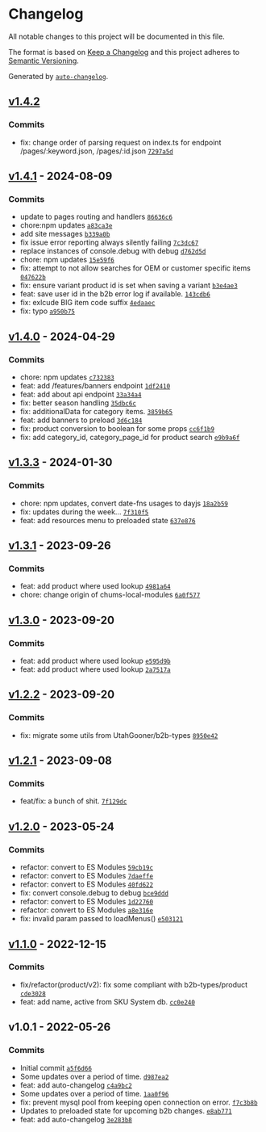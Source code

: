 # Changelog

All notable changes to this project will be documented in this file.

The format is based on [Keep a Changelog](https://keepachangelog.com/en/1.0.0/)
and this project adheres to [Semantic Versioning](https://semver.org/spec/v2.0.0.html).

Generated by [`auto-changelog`](https://github.com/CookPete/auto-changelog).

## [v1.4.2](https://github.com/ChumsInc/b2b-api/compare/v1.4.1...v1.4.2)

### Commits

- fix: change order of parsing request on index.ts for endpoint /pages/:keyword.json, /pages/:id.json [`7297a5d`](https://github.com/ChumsInc/b2b-api/commit/7297a5d511096c6edfe7106655419373ebe18ffd)

## [v1.4.1](https://github.com/ChumsInc/b2b-api/compare/v1.4.0...v1.4.1) - 2024-08-09

### Commits

- update to pages routing and handlers [`86636c6`](https://github.com/ChumsInc/b2b-api/commit/86636c69cb4400c217dd31c0ae384fbc1f8419b5)
- chore:npm updates [`a83ca3e`](https://github.com/ChumsInc/b2b-api/commit/a83ca3eafa72684e8d1e6868e243671909fcb3f4)
- add site messages [`b339a0b`](https://github.com/ChumsInc/b2b-api/commit/b339a0b2599555e1df62d9fffde70ca12e4437d1)
- fix issue error reporting always silently failing [`7c3dc67`](https://github.com/ChumsInc/b2b-api/commit/7c3dc676566574cec614d94a666888f1022ac75d)
- replace instances of console.debug with debug [`d762d5d`](https://github.com/ChumsInc/b2b-api/commit/d762d5dc13f03d432dca2d38c52e7ead603b57f0)
- chore: npm updates [`15e59f6`](https://github.com/ChumsInc/b2b-api/commit/15e59f6b0c60f96cfce88019aa3a9598eb023de9)
- fix: attempt to not allow searches for OEM or customer specific items [`047622b`](https://github.com/ChumsInc/b2b-api/commit/047622b7e7fba5c463bb6a93e4760c8cce276d8e)
- fix: ensure variant product id is set when saving a variant [`b3e4ae3`](https://github.com/ChumsInc/b2b-api/commit/b3e4ae3fba910da3348a866525974ddcc52217e7)
- feat: save user id in the b2b error log if available. [`143cdb6`](https://github.com/ChumsInc/b2b-api/commit/143cdb68cfca6eda6880cfe4a8ae902e556d0240)
- fix: exlcude BIG item code suffix [`4edaaec`](https://github.com/ChumsInc/b2b-api/commit/4edaaecfc9e8288945033d286abfa32bf854feda)
- fix: typo [`a950b75`](https://github.com/ChumsInc/b2b-api/commit/a950b75d43ad02dc68d25600c366c1df0a6495ff)

## [v1.4.0](https://github.com/ChumsInc/b2b-api/compare/v1.3.3...v1.4.0) - 2024-04-29

### Commits

- chore: npm updates [`c732383`](https://github.com/ChumsInc/b2b-api/commit/c73238324d1a82facb225d288b16323b357cb910)
- feat: add /features/banners endpoint [`1df2410`](https://github.com/ChumsInc/b2b-api/commit/1df24103002820889cd57687cf22e6acc1c7af99)
- feat: add about api endpoint [`33a34a4`](https://github.com/ChumsInc/b2b-api/commit/33a34a4595074a6471a8fd2a7ee54adf0f26bf8c)
- fix: better season handling [`35dbc6c`](https://github.com/ChumsInc/b2b-api/commit/35dbc6c6daace7609c651326ca589d18289d76fc)
- fix: additionalData for category items. [`3859b65`](https://github.com/ChumsInc/b2b-api/commit/3859b65d648ad65c10fc9adc2145f5fb0b819ddc)
- feat: add banners to preload [`3d6c184`](https://github.com/ChumsInc/b2b-api/commit/3d6c18491e0059bc63adedfd7647d27798ab042e)
- fix: product conversion to boolean for some props [`cc6f1b9`](https://github.com/ChumsInc/b2b-api/commit/cc6f1b9e769065d3dd8676eb267149171b15a4c0)
- fix: add category_id, category_page_id for product search [`e9b9a6f`](https://github.com/ChumsInc/b2b-api/commit/e9b9a6f9e23c6d54699303308dba7b01c58517e8)

## [v1.3.3](https://github.com/ChumsInc/b2b-api/compare/v1.3.1...v1.3.3) - 2024-01-30

### Commits

- chore: npm updates, convert date-fns usages to dayjs [`18a2b59`](https://github.com/ChumsInc/b2b-api/commit/18a2b59e7ef3d6de450f0a93d53d9fcd51692e09)
- fix: updates during the week... [`7f310f5`](https://github.com/ChumsInc/b2b-api/commit/7f310f50aa689cab1c1bfdcdaab8dc40556c5476)
- feat: add resources menu to preloaded state [`637e876`](https://github.com/ChumsInc/b2b-api/commit/637e87693f8541261c0a357033000f3cc2809ce2)

## [v1.3.1](https://github.com/ChumsInc/b2b-api/compare/v1.3.0...v1.3.1) - 2023-09-26

### Commits

- feat: add product where used lookup [`4981a64`](https://github.com/ChumsInc/b2b-api/commit/4981a6471241a8e745430aa97efda6e41237ac7d)
- chore: change origin of chums-local-modules [`6a0f577`](https://github.com/ChumsInc/b2b-api/commit/6a0f577394e2778f93692cb8223612b6f7cba0dc)

## [v1.3.0](https://github.com/ChumsInc/b2b-api/compare/v1.2.2...v1.3.0) - 2023-09-20

### Commits

- feat: add product where used lookup [`e595d9b`](https://github.com/ChumsInc/b2b-api/commit/e595d9b502cab03bd1772bfd135eac0fdfb0d604)
- feat: add product where used lookup [`2a7517a`](https://github.com/ChumsInc/b2b-api/commit/2a7517a704675bc9673b40a4272774952ce5029b)

## [v1.2.2](https://github.com/ChumsInc/b2b-api/compare/v1.2.1...v1.2.2) - 2023-09-20

### Commits

- fix: migrate some utils from UtahGooner/b2b-types [`8950e42`](https://github.com/ChumsInc/b2b-api/commit/8950e422edf2f7891689fc15137436402d170f68)

## [v1.2.1](https://github.com/ChumsInc/b2b-api/compare/v1.2.0...v1.2.1) - 2023-09-08

### Commits

- feat/fix: a bunch of shit. [`7f129dc`](https://github.com/ChumsInc/b2b-api/commit/7f129dcd4cbc56f7e312aaa9df66aec57d2f2799)

## [v1.2.0](https://github.com/ChumsInc/b2b-api/compare/v1.1.0...v1.2.0) - 2023-05-24

### Commits

- refactor: convert to ES Modules [`59cb19c`](https://github.com/ChumsInc/b2b-api/commit/59cb19c6e5d03172ec4a298252b294ba961c3524)
- refactor: convert to ES Modules [`7daeffe`](https://github.com/ChumsInc/b2b-api/commit/7daeffe02793b217ee9cf392eccb3038fc3fcd25)
- refactor: convert to ES Modules [`40fd622`](https://github.com/ChumsInc/b2b-api/commit/40fd62225d3fcd34645ab08bf81db058ab5c1a94)
- fix: convert console.debug to debug [`bce9ddd`](https://github.com/ChumsInc/b2b-api/commit/bce9ddd0f6b4f60682ef9ba85453afe656c79774)
- refactor: convert to ES Modules [`1d22760`](https://github.com/ChumsInc/b2b-api/commit/1d22760d3993bfe0fe8602a24263fb605b740575)
- refactor: convert to ES Modules [`a8e316e`](https://github.com/ChumsInc/b2b-api/commit/a8e316ef018a3f03db24529c209fbe65b7116c4c)
- fix: invalid param passed to loadMenus() [`e503121`](https://github.com/ChumsInc/b2b-api/commit/e5031217405b2ef9d4e72590766e1c0fe78b39cd)

## [v1.1.0](https://github.com/ChumsInc/b2b-api/compare/v1.0.1...v1.1.0) - 2022-12-15

### Commits

- fix/refactor(product/v2): fix some compliant with b2b-types/product [`cde3028`](https://github.com/ChumsInc/b2b-api/commit/cde3028f50f2d4955c51cdaeebefa510a8f1444f)
- feat: add name, active from SKU System db. [`cc0e240`](https://github.com/ChumsInc/b2b-api/commit/cc0e24036b6f627e290994f81a7f53d3d07ac89b)

## v1.0.1 - 2022-05-26

### Commits

- Initial commit [`a5f6d66`](https://github.com/ChumsInc/b2b-api/commit/a5f6d66f0a5ba7c6a69a9ad065bd3082b9d134d2)
- Some updates over a period of time. [`d987ea2`](https://github.com/ChumsInc/b2b-api/commit/d987ea2426eeb06f55d4f48f1e1df9b161c76346)
- feat: add auto-changelog [`c4a9bc2`](https://github.com/ChumsInc/b2b-api/commit/c4a9bc2407915f846fa1a2b9523a915105cdb14b)
- Some updates over a period of time. [`1aa0f96`](https://github.com/ChumsInc/b2b-api/commit/1aa0f9694d5af4474cd6ad9e7bbb2b9837ac9d3a)
- fix: prevent mysql pool from keeping open connection on error. [`f7c3b8b`](https://github.com/ChumsInc/b2b-api/commit/f7c3b8b485178f1f5ec2a960ea341179362b5186)
- Updates to preloaded state for upcoming b2b changes. [`e8ab771`](https://github.com/ChumsInc/b2b-api/commit/e8ab771583ecc4ac294d734a3dcf679098d29360)
- feat: add auto-changelog [`3e283b8`](https://github.com/ChumsInc/b2b-api/commit/3e283b83efe5938fc08f8ed7f852d4af77462994)
